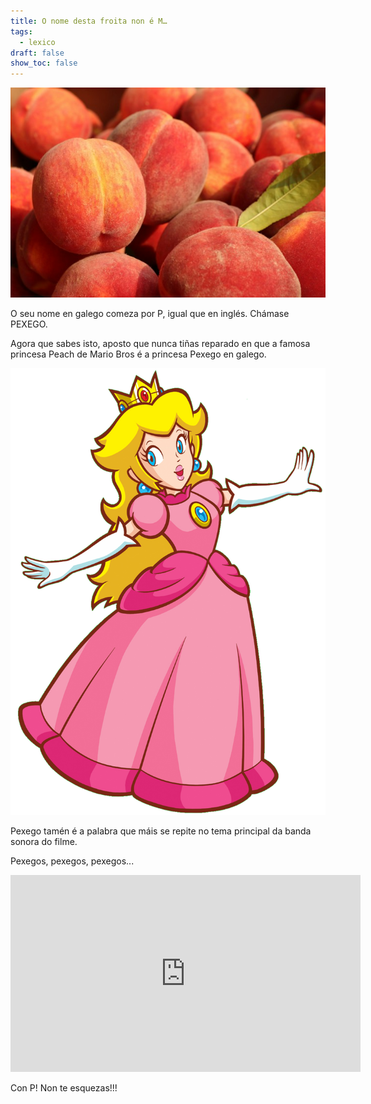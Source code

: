 ```yaml
---
title: O nome desta froita non é M…
tags:
  - lexico
draft: false
show_toc: false
---
```

![](/img/pexegos.jpg)

O seu nome en galego comeza por P, igual que en inglés. Chámase PEXEGO.

Agora que sabes isto, aposto que nunca tiñas reparado en que a famosa princesa Peach de Mario Bros é a princesa Pexego en galego.

![](/img/princess_peach_pexego.png)

Pexego tamén é a palabra que máis se repite no tema principal da banda sonora do filme. 

Pexegos, pexegos, pexegos... 

<iframe width="560" height="315" src="https://www.youtube.com/embed/imSefM4GPpE?si=_x7cl7b2pMVT-Fic" title="YouTube video player" frameborder="0" allow="accelerometer; autoplay; clipboard-write; encrypted-media; gyroscope; picture-in-picture; web-share" allowfullscreen></iframe>

Con P! Non te esquezas!!!